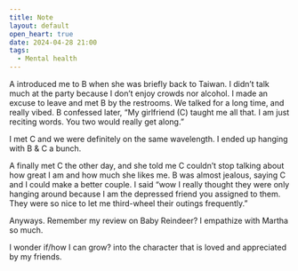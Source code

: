 ```yaml
---
title: Note
layout: default
open_heart: true
date: 2024-04-28 21:00
tags:
  - Mental health
---
```


A introduced me to B when she was briefly back to Taiwan. I didn’t talk much at the party because I don’t enjoy crowds nor alcohol. I made an excuse to leave and met B by the restrooms. We talked for a long time, and really vibed. B confessed later, “My girlfriend (C) taught me all that. I am just reciting words. You two would really get along.”

I met C and we were definitely on the same wavelength. I ended up hanging with B & C a bunch.

A finally met C the other day, and she told me C couldn’t stop talking about how great I am and how much she likes me. B was almost jealous, saying C and I could make a better couple. I said “wow I really thought they were only hanging around because I am the depressed friend you assigned to them. They were so nice to let me third-wheel their outings frequently.”

Anyways. Remember my review on Baby Reindeer? I empathize with Martha so much.

I wonder if/how I can grow? into the character that is loved and appreciated by my friends.

